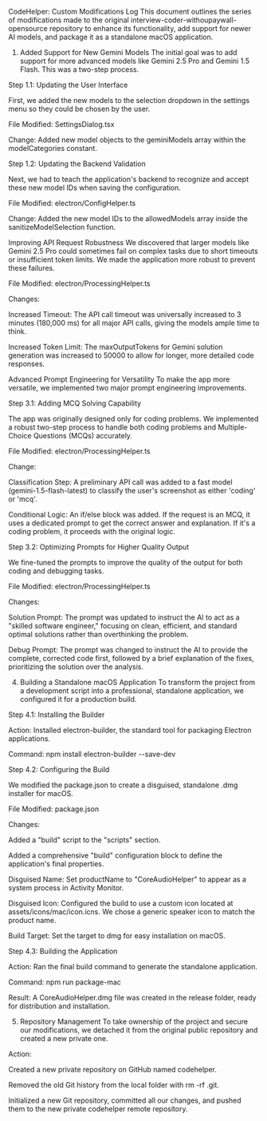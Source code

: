 CodeHelper: Custom Modifications Log
This document outlines the series of modifications made to the original interview-coder-withoupaywall-opensource repository to enhance its functionality, add support for newer AI models, and package it as a standalone macOS application.

1. Added Support for New Gemini Models
The initial goal was to add support for more advanced models like Gemini 2.5 Pro and Gemini 1.5 Flash. This was a two-step process.

Step 1.1: Updating the User Interface

First, we added the new models to the selection dropdown in the settings menu so they could be chosen by the user.

File Modified: SettingsDialog.tsx

Change: Added new model objects to the geminiModels array within the modelCategories constant.


Step 1.2: Updating the Backend Validation

Next, we had to teach the application's backend to recognize and accept these new model IDs when saving the configuration.

File Modified: electron/ConfigHelper.ts

Change: Added the new model IDs to the allowedModels array inside the sanitizeModelSelection function.

Improving API Request Robustness
We discovered that larger models like Gemini 2.5 Pro could sometimes fail on complex tasks due to short timeouts or insufficient token limits. We made the application more robust to prevent these failures.

File Modified: electron/ProcessingHelper.ts

Changes:

Increased Timeout: The API call timeout was universally increased to 3 minutes (180,000 ms) for all major API calls, giving the models ample time to think.

Increased Token Limit: The maxOutputTokens for Gemini solution generation was increased to 50000 to allow for longer, more detailed code responses.


 Advanced Prompt Engineering for Versatility
To make the app more versatile, we implemented two major prompt engineering improvements.

Step 3.1: Adding MCQ Solving Capability

The app was originally designed only for coding problems. We implemented a robust two-step process to handle both coding problems and Multiple-Choice Questions (MCQs) accurately.

File Modified: electron/ProcessingHelper.ts

Change:

Classification Step: A preliminary API call was added to a fast model (gemini-1.5-flash-latest) to classify the user's screenshot as either 'coding' or 'mcq'.

Conditional Logic: An if/else block was added. If the request is an MCQ, it uses a dedicated prompt to get the correct answer and explanation. If it's a coding problem, it proceeds with the original logic.

Step 3.2: Optimizing Prompts for Higher Quality Output

We fine-tuned the prompts to improve the quality of the output for both coding and debugging tasks.

File Modified: electron/ProcessingHelper.ts

Changes:

Solution Prompt: The prompt was updated to instruct the AI to act as a "skilled software engineer," focusing on clean, efficient, and standard optimal solutions rather than overthinking the problem.

Debug Prompt: The prompt was changed to instruct the AI to provide the complete, corrected code first, followed by a brief explanation of the fixes, prioritizing the solution over the analysis.

4. Building a Standalone macOS Application
To transform the project from a development script into a professional, standalone application, we configured it for a production build.

Step 4.1: Installing the Builder

Action: Installed electron-builder, the standard tool for packaging Electron applications.

Command: npm install electron-builder --save-dev

Step 4.2: Configuring the Build

We modified the package.json to create a disguised, standalone .dmg installer for macOS.

File Modified: package.json

Changes:

Added a "build" script to the "scripts" section.

Added a comprehensive "build" configuration block to define the application's final properties.

Disguised Name: Set productName to "CoreAudioHelper" to appear as a system process in Activity Monitor.

Disguised Icon: Configured the build to use a custom icon located at assets/icons/mac/icon.icns. We chose a generic speaker icon to match the product name.

Build Target: Set the target to dmg for easy installation on macOS.

Step 4.3: Building the Application

Action: Ran the final build command to generate the standalone application.

Command: npm run package-mac

Result: A CoreAudioHelper.dmg file was created in the release folder, ready for distribution and installation.

5. Repository Management
To take ownership of the project and secure our modifications, we detached it from the original public repository and created a new private one.

Action:

Created a new private repository on GitHub named codehelper.

Removed the old Git history from the local folder with rm -rf .git.

Initialized a new Git repository, committed all our changes, and pushed them to the new private codehelper remote repository.







